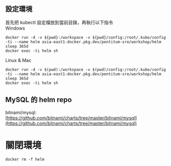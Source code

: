 ## 設定環境
首先把 kubectl 設定檔放到當前目錄，再執行以下指令  
Windows
```
docker run -d -v ${pwd}:/workspace -v ${pwd}/config:/root/.kube/config -ti --name helm asia-east1-docker.pkg.dev/pentitum-sre/workshop/helm sleep 365d
docker exec -ti helm sh
```

Linux & Mac
```
docker run -d -v $(pwd):/workspace -v $(pwd)/config:/root/.kube/config -ti --name helm asia-east1-docker.pkg.dev/pentitum-sre/workshop/helm sleep 365d
docker exec -ti helm sh
```

## MySQL 的 helm repo
bitnami/mysql: [https://github.com/bitnami/charts/tree/master/bitnami/mysql](https://github.com/bitnami/charts/tree/master/bitnami/mysql)


# 關閉環境
```
docker rm -f helm
```